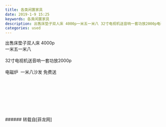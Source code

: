 ```yaml
---
title: 各类闲置家具
date: 2019-1-9 15:25
keywords: 各类闲置家具
description: 出售床垫子双人床 4000p一米五️一米八 32寸电视机送音响一套功放2000p电磁炉  一米八沙发 免费送
categories: used
---
```

<td class="t_f" id="postmessage_2649792">

出售床垫子双人床 4000p<br/>
一米五️一米八 <br/>
<br/>
32寸电视机送音响一套功放2000p<br/>
<br/>
电磁炉  一米八沙发 免费送<br/>
<img alt="" border="0" class="zoom" data-cf-modified-1c52b8d034aeb5a0104190d4-="" file="http://www.flw.ph/data/appbyme/upload/image/201901/09/KiNgl79bVJll.jpg" id="aimg_T4dz3" lazyloadthumb="1" onclick="" onmouseover="" src="http://www.flw.ph/data/appbyme/upload/image/201901/09/KiNgl79bVJll.jpg"/><br/>
<br/>
<img alt="" border="0" class="zoom" data-cf-modified-1c52b8d034aeb5a0104190d4-="" file="http://www.flw.ph/data/appbyme/upload/image/201901/09/bwBJeIMjwfy3.jpg" id="aimg_eCSy8" lazyloadthumb="1" onclick="" onmouseover="" src="http://www.flw.ph/data/appbyme/upload/image/201901/09/bwBJeIMjwfy3.jpg"/><br/>
<br/>
<img alt="" border="0" class="zoom" data-cf-modified-1c52b8d034aeb5a0104190d4-="" file="http://www.flw.ph/data/appbyme/upload/image/201901/09/BNQhB6Pfxwkx.jpg" id="aimg_Mnp9R" lazyloadthumb="1" onclick="" onmouseover="" src="http://www.flw.ph/data/appbyme/upload/image/201901/09/BNQhB6Pfxwkx.jpg"/><br/>
<br/>
<img alt="" border="0" class="zoom" data-cf-modified-1c52b8d034aeb5a0104190d4-="" file="http://www.flw.ph/data/appbyme/upload/image/201901/09/Ff54oWllsAjN.jpg" id="aimg_iAS1Z" lazyloadthumb="1" onclick="" onmouseover="" src="http://www.flw.ph/data/appbyme/upload/image/201901/09/Ff54oWllsAjN.jpg"/><br/>
<br/>
<img alt="" border="0" class="zoom" data-cf-modified-1c52b8d034aeb5a0104190d4-="" file="http://www.flw.ph/data/appbyme/upload/image/201901/09/rawmV7WgYTrz.jpg" id="aimg_vTnjZ" lazyloadthumb="1" onclick="" onmouseover="" src="http://www.flw.ph/data/appbyme/upload/image/201901/09/rawmV7WgYTrz.jpg"/><br/>
<br/>
<img alt="" border="0" class="zoom" data-cf-modified-1c52b8d034aeb5a0104190d4-="" file="http://www.flw.ph/data/appbyme/upload/image/201901/09/mroNBFIc86gM.jpg" id="aimg_o1OGG" lazyloadthumb="1" onclick="" onmouseover="" src="http://www.flw.ph/data/appbyme/upload/image/201901/09/mroNBFIc86gM.jpg"/><br/>
<br/>
<img alt="" border="0" class="zoom" data-cf-modified-1c52b8d034aeb5a0104190d4-="" file="http://www.flw.ph/data/appbyme/upload/image/201901/09/VOohFTDiag2H.jpg" id="aimg_FwVVu" lazyloadthumb="1" onclick="" onmouseover="" src="http://www.flw.ph/data/appbyme/upload/image/201901/09/VOohFTDiag2H.jpg"/><br/>
<br/>
</td>
###### 转载自[菲龙网]